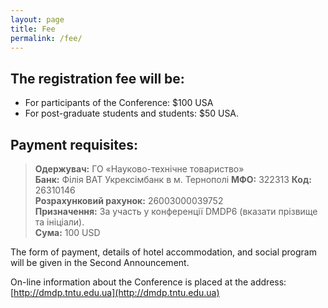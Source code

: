 ```yaml
---
layout: page
title: Fee
permalink: /fee/
---
```



##  The registration fee will be:
  - For participants of the Conference: $100 USA
  - For post-graduate students and students: $50 USA.

## Payment requisites:  


> **Одержувач:** ГО «Науково-технічне товариство»  
> **Банк:** Філія ВАТ Укрексімбанк в м. Тернополі
> **МФО:** 322313
> **Код:** 26310146  
> **Розрахунковий рахунок:** 26003000039752  
> **Призначення:** За участь у конференції DMDP6 (вказати прізвище та ініціали).  
> **Сума:** 100 USD  

  
The form of payment, details of hotel accommodation, and social program will be given in the Second Announcement.


On-line information about the Conference is placed at the address:
[http://dmdp.tntu.edu.ua](http://dmdp.tntu.edu.ua)
